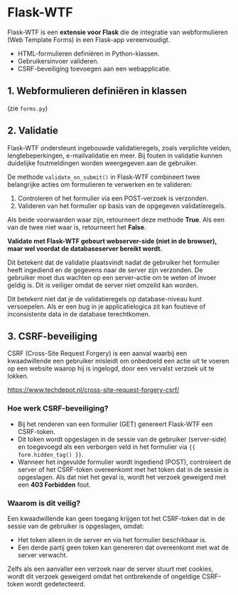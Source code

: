 # Flask-WTF

Flask-WTF is een **extensie voor Flask** die de integratie van webformulieren (Web Template Forms) in een Flask-app vereenvoudigt.

- HTML-formulieren definiëren in Python-klassen.
- Gebruikersinvoer valideren.
- CSRF-beveiliging toevoegen aan een webapplicatie.


## 1. Webformulieren definiëren in klassen

(zie `forms.py`)

## 2. Validatie

Flask-WTF ondersteunt ingebouwde validatieregels, zoals verplichte velden, lengtebeperkingen, e-mailvalidatie en meer.
Bij fouten in validatie kunnen duidelijke foutmeldingen worden weergegeven aan de gebruiker.

De methode `validate_on_submit()` in Flask-WTF combineert twee belangrijke acties om formulieren te verwerken en te valideren:

1. Controleren of het formulier via een POST-verzoek is verzonden.
2. Valideren van het formulier op basis van de opgegeven validatieregels.

Als beide voorwaarden waar zijn, retourneert deze methode **True**. Als een van de twee niet waar is, retourneert het **False**.

**Validate met Flask-WTF gebeurt webserver-side (niet in de browser), maar wel voordat de databaseserver bereikt wordt.**

Dit betekent dat de validatie plaatsvindt nadat de gebruiker het formulier heeft ingediend en 
de gegevens naar de server zijn verzonden.
De gebruiker moet dus wachten op een server-actie om te weten of invoer geldig is.
Dit is veiliger omdat de server niet omzeild kan worden.

Dit betekent niet dat je de validatieregels op database-niveau kunt versoepelen.
Als er een bug in je applicatielogica zit kan foutieve of inconsistente data in de database terechtkomen.

## 3. CSRF-beveiliging

CSRF (Cross-Site Request Forgery) is een aanval waarbij een kwaadwillende een gebruiker misleidt om onbedoeld 
een actie uit te voeren op een website waarop hij is ingelogd, door een vervalst verzoek uit te lokken.

https://www.techdepot.nl/cross-site-request-forgery-csrf/

### Hoe werk CSRF-beveiliging?

- Bij het renderen van een formulier (GET) genereert Flask-WTF een CSRF-token.
- Dit token wordt opgeslagen in de sessie van de gebruiker (server-side) en toegevoegd als een verborgen veld 
in het formulier via `{{ form.hidden_tag() }}`.
- Wanneer het ingevulde formulier wordt ingediend (POST), controleert de server of het CSRF-token 
overeenkomt met het token dat in de sessie is opgeslagen. Als dat niet het geval is, wordt het verzoek geweigerd
met een **403 Forbidden** fout.

### Waarom is dit veilig?

Een kwaadwillende kan geen toegang krijgen tot het CSRF-token dat in de sessie van de gebruiker is opgeslagen, omdat:
- Het token alleen in de server en via het formulier beschikbaar is.
- Een derde partij geen token kan genereren dat overeenkomt met wat de server verwacht.

Zelfs als een aanvaller een verzoek naar de server stuurt met cookies, wordt dit verzoek geweigerd 
omdat het ontbrekende of ongeldige CSRF-token wordt gedetecteerd.


